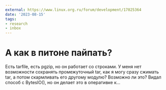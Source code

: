 ```yaml
---
external: https://www.linux.org.ru/forum/development/17025364
date: '2023-08-15'
tags:
- research
- inbox
---
```


# А как в питоне пайпать?

Есть tarfile, есть pgzip, но он работает со строками. У меня нет возможности сохранять промежуточный tar, как я могу сразу сжимать tar, а потом скармливать его другому модулю? Возможно ли это? Видал способ с BytesIO(), но он делает это в оперативке к...
